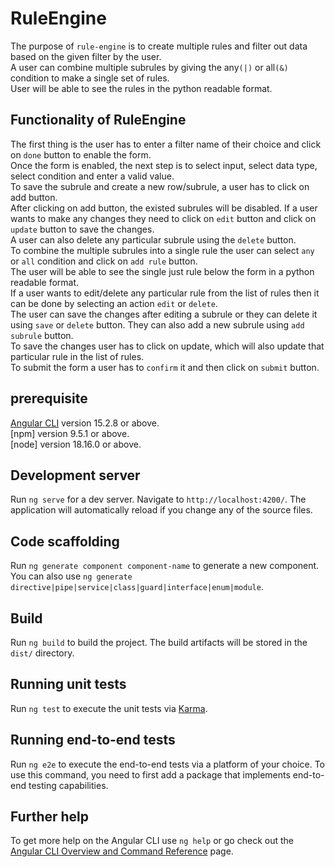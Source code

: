 # RuleEngine

The purpose of `rule-engine` is to create multiple rules and filter out data based on the given filter by the user.<br>
A user can combine multiple subrules by giving the any`(|)` or all`(&)` condition to make a single set of rules.<br>
User will be able to see the rules in the python readable format.

## Functionality of RuleEngine
The first thing is the user has to enter a filter name of their choice and click on `done` button to enable the form.<br>
Once the form is enabled, the next step is to select input, select data type, select condition and enter a valid value.<br>
To save the subrule and create a new row/subrule, a user has to click on add button.<br>
After clicking on add button, the existed subrules will be disabled. If a user wants to make any changes they need to click on `edit` button and click on `update` button to save the changes.<br>
A user can also delete any particular subrule using the `delete` button.<br>
To combine the multiple subrules into a single rule the user can select `any` or `all` condition and click on `add rule` button.<br>
The user will be able to see the single just rule below the form in a python readable format.<br>
If a user wants to edit/delete any particular rule from the list of rules then it can be done by selecting an action `edit` or `delete`.<br>
The user can save the changes after editing a subrule or they can delete it using `save` or `delete` button. They can also add a new subrule using `add subrule` button.<br>
To save the changes user has to click on update, which will also update that particular rule in the list of rules.<br>
To submit the form a user has to `confirm` it and then click on `submit` button.

## prerequisite

[Angular CLI](https://github.com/angular/angular-cli) version 15.2.8 or above.<br>
[npm] version 9.5.1 or above.<br>
[node] version 18.16.0 or above.

## Development server

Run `ng serve` for a dev server. Navigate to `http://localhost:4200/`. The application will automatically reload if you change any of the source files.

## Code scaffolding

Run `ng generate component component-name` to generate a new component. You can also use `ng generate directive|pipe|service|class|guard|interface|enum|module`.

## Build

Run `ng build` to build the project. The build artifacts will be stored in the `dist/` directory.

## Running unit tests

Run `ng test` to execute the unit tests via [Karma](https://karma-runner.github.io).

## Running end-to-end tests

Run `ng e2e` to execute the end-to-end tests via a platform of your choice. To use this command, you need to first add a package that implements end-to-end testing capabilities.

## Further help

To get more help on the Angular CLI use `ng help` or go check out the [Angular CLI Overview and Command Reference](https://angular.io/cli) page.

